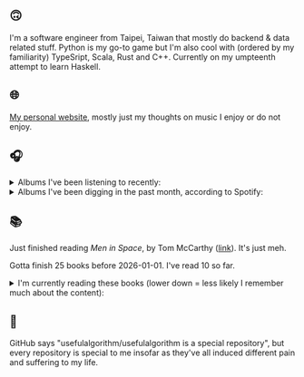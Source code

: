 ## 🙃

I'm a software engineer from Taipei, Taiwan that mostly do backend & data related stuff. Python is my go-to game but I'm also cool with (ordered by my familiarity) TypeSript, Scala, Rust and C++. Currently on my umpteenth attempt to learn Haskell.

## 🌐

[My personal website](https://usefulalgorithm.github.io/), mostly just my thoughts on music I enjoy or do not enjoy.

## 🎧

<details>
<summary>Albums I've been listening to recently:</summary>

- _Like A Ribbon_, by John Glacier
- _Excelsior_, by Benny The Butcher
- _Totality_, by Natural Information Society, Bitchin Bajas
- _Let Me Out_, by Fatboi Sharif, Driveby
- _Magnolia Leflore_, by Boldy James, Your Boy Posca
- _Super Tecmo Bo_, by Boldy James, The Alchemist

</details>

<details>
<summary>Albums I've been digging in the past month, according to Spotify:</summary>

- _From Where You Came_, by Kara-Lis Coverdale
- _Dos Moons_, by Dos Monos
- _Only Dust Remains_, by Backxwash
- _Rest Symbol_, by rest symbol
- _Totality_, by Natural Information Society, Bitchin Bajas
- _Every Bridge Burning_, by Nails
- _Void Patrol_, by Void Patrol
- _Blue Veil_, by Lucy Railton
- _Every Sound Has A Color In The Valley Of Night_, by Night Verses
- _Music From The Merch Desk (2016 - 2023)_, by Aphex Twin
- _Somoku Hodo_, by Hakushi Hasegawa
- _Like A Ribbon_, by John Glacier
- _Somoku - From THE FIRST TAKE_, by Hakushi Hasegawa
- _卵_, by betcover!!
- _IOX_, by LA Timpa
- _Pearl_, by Dos Monos
- _The Crying Nudes_, by The Crying Nudes

</details>

## 📚

Just finished reading _Men in Space_, by Tom McCarthy ([link](https://hardcover.app/books/men-in-space)). It's just meh.

Gotta finish 25 books before 2026-01-01. I've read 10 so far.

<details>
<summary>I'm currently reading these books (lower down = less likely I remember much about the content):</summary>

- _The Absence of Myth: Writings on Surrealism_, by Georges Bataille, Michael   Richardson ([link](https://hardcover.app/books/the-absence-of-myth-writings-on-surrealism))
- _Genesis and Trace: Derrida Reading Husserl and Heidegger_, by Paola Marrati, Simon Sparks ([link](https://hardcover.app/books/genesis-and-trace))
- _Philosophical Chemistry: Genealogy of a Scientific Field_, by Manuel DeLanda ([link](https://hardcover.app/books/philosophical-chemistry))
- _Political Categories: Thinking Beyond Concepts_, by Michael Marder ([link](https://hardcover.app/books/political-categories))
- _Regeneration_, by Pat Barker ([link](https://hardcover.app/books/regeneration-1991))
- _K-punk_, by Mark Fisher ([link](https://hardcover.app/books/k-punk-2018))
- _A Biography of Ordinary Man: On Authorities and Minorities_, by François Laruelle, Jessie Hock, and friends ([link](https://hardcover.app/books/a-biography-of-ordinary-man))
- _A Short History of Decay_, by Emil M. Cioran, Richard Howard ([link](https://hardcover.app/books/a-short-history-of-decay))
- _Anti-Oedipus_, by Gilles Deleuze, Félix Guattari ([link](https://hardcover.app/books/anti-oedipus))
- _A Thousand Plateaus_, by Gilles Deleuze, Félix Guattari ([link](https://hardcover.app/books/a-thousand-plateaus))

</details>

## 💬

GitHub says "usefulalgorithm/usefulalgorithm is a special repository", but every repository is special to me insofar as they've all induced different pain and suffering to my life.